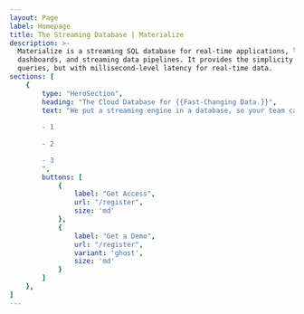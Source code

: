 ```yaml
---
layout: Page
label: Homepage
title: The Streaming Database | Materialize
description: >-
  Materialize is a streaming SQL database for real-time applications, live
  dashboards, and streaming data pipelines. It provides the simplicity of SQL
  queries, but with millisecond-level latency for real-time data.
sections: [
	{
		type: "HeroSection",
		heading: "The Cloud Database for {{Fast-Changing Data.}}",
		text: "We put a streaming engine in a database, so your team can build real-time data products without the cost, complexity, and development time of **stream** processing.
		
		- 1
		
		- 2

		- 3
		",
		buttons: [
			{
				label: "Get Access",
				url: "/register",
				size: 'md'
			},
			{
				label: "Get a Demo",
				url: "/register",
				variant: 'ghost',
				size: 'md'
			}
		]
	},
]
---
```

